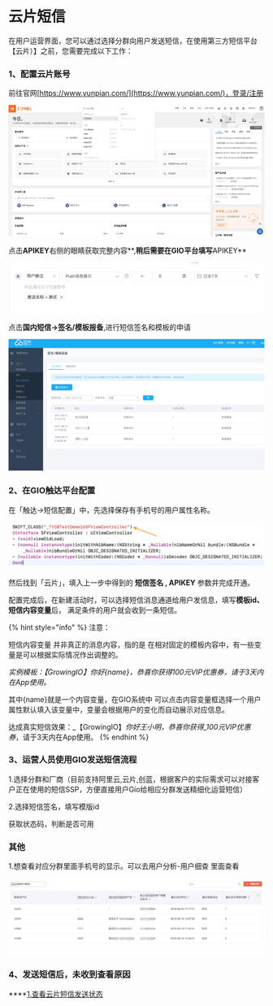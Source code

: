 # 云片短信

在用户运营界面，您可以通过选择分群向用户发送短信，在使用第三方短信平台【云片）】之前，您需要完成以下工作：

### 1、配置云片账号

前往官网[https://www.yunpian.com/](https://www.yunpian.com/)，登录/注册

![](../../.gitbook/assets/image%20%28119%29.png)

点击**APIKEY**右侧的眼睛获取完整内容**,**稍后需要在GIO平台填写**APIKEY**

![](../../.gitbook/assets/image%20%28162%29.png)

点击**国内短信-&gt;签名/模板报备**,进行短信签名和模板的申请

![](../../.gitbook/assets/yun-pian-duan-xin.png)

### 2、在GIO触达平台配置

在「触达→短信配置」中，先选择保存有手机号的用户属性名称。

![](../../.gitbook/assets/image%20%28121%29.png)

然后找到「云片」，填入上一步中得到的 **短信签名 , APIKEY** 参数并完成开通。

配置完成后，在新建活动时，可以选择短信消息通道给用户发信息，填写**模板id、短信内容变量**后， 满足条件的用户就会收到一条短信。

{% hint style="info" %}
注意：

短信内容变量 并非真正的消息内容，指的是 在相对固定的模板内容中，有一些变量是可以根据实际情况作出调整的。

_实例模板：【GrowingIO】你好{name}，恭喜你获得100元VIP优惠券，请于3天内在App使用。_

其中{name}就是一个内容变量，在GIO系统中 可以点击内容变量框选择一个用户属性默认填入该变量中，变量会根据用户的变化而自动展示对应信息。

达成真实短信效果：_【GrowingIO】_你好王小明，恭喜你获得_100元VIP优惠券_，请于3天内在App使用。
{% endhint %}

### 3、运营人员使用GIO发送短信流程

1.选择分群和厂商（目前支持阿里云,云片,创蓝，根据客户的实际需求可以对接客户正在使用的短信SSP，方便直接用户Gio给相应分群发送精细化运营短信）

2.选择短信签名，填写模版id

获取状态码，判断是否可用

### 其他

1.想查看对应分群里面手机号的显示。可以去用户分析-用户细查 里面查看

![](../../.gitbook/assets/yun-pian-duan-xin-2.png)

### **4**、**发送短信后，未收到查看原因**

\*\*\*\*[1.查看云片短信发送状态](https://www.yunpian.com/console/#/domestic/record/send)

